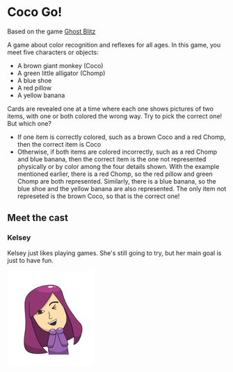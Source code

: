 # Coco Go!

Based on the game [Ghost Blitz](https://boardgamegeek.com/boardgame/83195/ghost-blitz)

A game about color recognition and reflexes for all ages. In this game, you meet five characters or objects:
- A brown giant monkey (Coco)
- A green little alligator (Chomp)
- A blue shoe
- A red pillow
- A yellow banana

Cards are revealed one at a time where each one shows pictures of two items, with one or both colored the wrong way. Try to pick the correct one! But which one?

- If one item is correctly colored, such as a brown Coco and a red Chomp, then the correct item is Coco
- Otherwise, if both items are colored incorrectly, such as a red Chomp and blue banana, then the correct item is the one not represented physically or by color among the four details shown. With the example mentioned earlier, there is a red Chomp, so the red pillow and green Chomp are both represented. Similarly, there is a blue banana, so the blue shoe and the yellow banana are also represented.  The only item not represeted is the brown Coco, so that is the correct one!

## Meet the cast

### Kelsey

Kelsey just likes playing games.  She's still going to try, but her main goal is just to have fun.

<img src="/CocoBlitz/Assets/Menu/Main/Main%20Page/Game%20Page/Portait/Kelsey%20Portrait.png" width="200"> 



